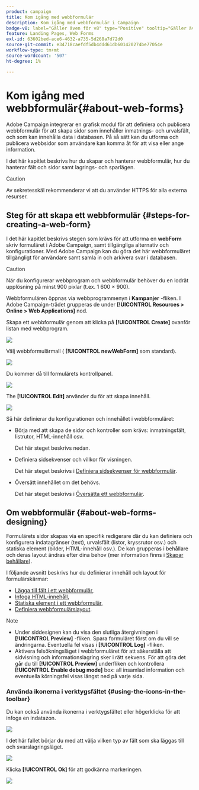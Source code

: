 ```yaml
---
product: campaign
title: Kom igång med webbformulär
description: Kom igång med webbformulär i Campaign
badge-v8: label="Gäller även för v8" type="Positive" tooltip="Gäller även Campaign v8"
feature: Landing Pages, Web Forms
exl-id: 63602bed-ace6-4632-a735-5d268a7d72d0
source-git-commit: e34718caefdf5db4ddd61db601420274be77054e
workflow-type: tm+mt
source-wordcount: '507'
ht-degree: 1%

---
```


# Kom igång med webbformulär{#about-web-forms}



Adobe Campaign integrerar en grafisk modul för att definiera och publicera webbformulär för att skapa sidor som innehåller inmatnings- och urvalsfält, och som kan innehålla data i databasen. På så sätt kan du utforma och publicera webbsidor som användare kan komma åt för att visa eller ange information.

I det här kapitlet beskrivs hur du skapar och hanterar webbformulär, hur du hanterar fält och sidor samt lagrings- och sparlägen.

>[!CAUTION]
>
>Av sekretesskäl rekommenderar vi att du använder HTTPS för alla externa resurser.

## Steg för att skapa ett webbformulär {#steps-for-creating-a-web-form}

I det här kapitlet beskrivs stegen som krävs för att utforma en **webForm** skriv formuläret i Adobe Campaign, samt tillgängliga alternativ och konfigurationer. Med Adobe Campaign kan du göra det här webbformuläret tillgängligt för användare samt samla in och arkivera svar i databasen.

>[!CAUTION]
>
>När du konfigurerar webbprogram och webbformulär behöver du en lodrät upplösning på minst 900 pixlar (t.ex. 1 600 × 900).

Webbformulären öppnas via webbprogrammenyn i **Kampanjer** -fliken. I Adobe Campaign-trädet grupperas de under **[!UICONTROL Resources > Online > Web Applications]** nod.

Skapa ett webbformulär genom att klicka på **[!UICONTROL Create]** ovanför listan med webbprogram.

![](assets/webapp_create_new.png)

Välj webbformulärmall ( **[!UICONTROL newWebForm]** som standard).

![](assets/s_ncs_admin_survey_select_template.png)

Du kommer då till formulärets kontrollpanel.

![](assets/webapp_empty_dashboard.png)

The **[!UICONTROL Edit]** använder du för att skapa innehåll.

![](assets/webapp_edit_tab.png)

Så här definierar du konfigurationen och innehållet i webbformuläret:

* Börja med att skapa de sidor och kontroller som krävs: inmatningsfält, listrutor, HTML-innehåll osv.

  Det här steget beskrivs nedan.

* Definiera sidsekvenser och villkor för visningen.

  Det här steget beskrivs i [Definiera sidsekvenser för webbformulär](defining-web-forms-page-sequencing.md).

* Översätt innehållet om det behövs.

  Det här steget beskrivs i [Översätta ett webbformulär](translating-a-web-form.md).

## Om webbformulär {#about-web-forms-designing}

Formulärets sidor skapas via en specifik redigerare där du kan definiera och konfigurera indatagränser (text), urvalsfält (listor, kryssrutor osv.) och statiska element (bilder, HTML-innehåll osv.). De kan grupperas i behållare och deras layout ändras efter dina behov (mer information finns i [Skapar behållare](defining-web-forms-layout.md#creating-containers)).

I följande avsnitt beskrivs hur du definierar innehåll och layout för formulärskärmar:

* [Lägga till fält i ett webbformulär](adding-fields-to-a-web-form.md),
* [Infoga HTML-innehåll](static-elements-in-a-web-form.md#inserting-html-content),
* [Statiska element i ett webbformulär](static-elements-in-a-web-form.md),
* [Definiera webbformulärslayout](defining-web-forms-layout.md).

>[!NOTE]
>
>* Under siddesignen kan du visa den slutliga återgivningen i **[!UICONTROL Preview]** -fliken. Spara formuläret först om du vill se ändringarna. Eventuella fel visas i **[!UICONTROL Log]** -fliken.
>* Aktivera felsökningsläget i webbformuläret för att säkerställa att sidvisning och informationslagring sker i rätt sekvens. För att göra det går du till **[!UICONTROL Preview]** underfliken och kontrollera **[!UICONTROL Enable debug mode]** box: all insamlad information och eventuella körningsfel visas längst ned på varje sida.
>

### Använda ikonerna i verktygsfältet {#using-the-icons-in-the-toolbar}

Du kan också använda ikonerna i verktygsfältet eller högerklicka för att infoga en indatazon.

![](assets/s_ncs_admin_webform_add_selection.png)

I det här fallet börjar du med att välja vilken typ av fält som ska läggas till och svarslagringsläget.

![](assets/s_ncs_admin_webform_select_storage.png)

Klicka **[!UICONTROL Ok]** för att godkänna markeringen.

![](assets/s_ncs_admin_webform_confirm_storage.png)

